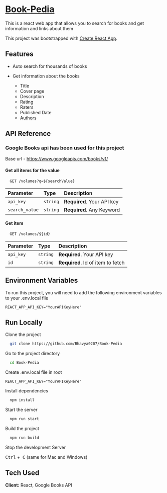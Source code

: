 <h1><a href="https://book-pedia.netlify.app">Book-Pedia</a></h1>


This is a react web app that allows you to search for
books and get information and links about them

This project was bootstrapped with [Create React App](https://github.com/facebook/create-react-app).
## Features

- Auto search for thousands of books

- Get information about the books
  - Title
  - Cover page
  - Description
  - Rating
  - Raters
  - Published Date
  - Authors
## API Reference
### Google Books api has been used for this project

Base url - https://www.googleapis.com/books/v1/
#### Get all items for the value

```http
  GET /volumes?q=${searchValue}
```

| Parameter | Type     | Description                |
| :-------- | :------- | :------------------------- |
| `api_key` | `string` | **Required**. Your API key |
| `search_value` | `string` | **Required**. Any Keyword |

#### Get item

```http
  GET /volumes/${id}
```

| Parameter | Type     | Description                       |
| :-------- | :------- | :-------------------------------- |
| `api_key` | `string` | **Required**. Your API key |
| `id`      | `string` | **Required**. Id of item to fetch |



## Environment Variables

To run this project, you will need to add the following environment variables to your .env.local file

`REACT_APP_API_KEY="YourAPIKeyHere"`




## Run Locally

Clone the project

```bash
  git clone https://github.com/Bhavya0207/Book-Pedia
```

Go to the project directory

```bash
  cd Book-Pedia
```

Create .env.local file in root

```
REACT_APP_API_KEY="YourAPIKeyHere"
```

Install dependencies

```bash
  npm install
```

Start the server

```bash
  npm run start
```

Build the project

```bash
  npm run build
```

Stop the development Server


<kbd>Ctrl</kbd> +<kbd> C</kbd> (same for Mac and Windows)


## Tech Used

**Client:** React, Google Books API



